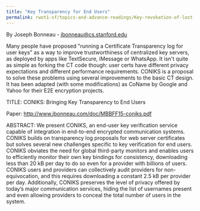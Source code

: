 ```yaml
---
title: "Key Transparency for End Users"
permalink: rwot1-sf/topics-and-advance-readings/Key-revokation-of-lost-and-stolen-keys/
---
```


By Joseph Bonneau - jbonneau@cs.stanford.edu

Many people have proposed "running a Certificate Transparency log for user keys" as a way to improve trustworthiness of centralized key servers, as deployed by apps like TextSecure, iMessage or WhatsApp. It isn't quite as simple as forking the CT code though: user certs have different privacy expectations and different performance requirements. CONIKS is a proposal to solve these problems using several improvements to the basic CT design. It has been adapted (with some modifications) as CoName by Google and Yahoo for their E2E encryption projects.

TITLE: CONIKS: Bringing Key Transparency to End Users

Paper: http://www.jbonneau.com/doc/MBBFF15-coniks.pdf

ABSTRACT: We present CONIKS, an end-user key verification service capable of integration in end-to-end encrypted communication systems. CONIKS builds on transparency log proposals for web server certificates but solves several
new challenges specific to key verification for end users. CONIKS obviates the need for global third-party
monitors and enables users to efficiently monitor their own key bindings for consistency, downloading less than
20 kB per day to do so even for a provider with billions of users. CONIKS users and providers can collectively
audit providers for non-equivocation, and this requires downloading a constant 2.5 kB per provider per day. Additionally,
CONIKS preserves the level of privacy offered by today’s major communication services, hiding the list of usernames present and even allowing providers to conceal the total number of users in the system.
